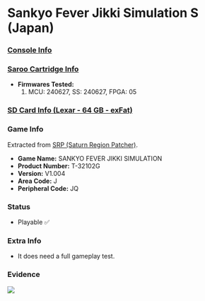 # Sankyo Fever Jikki Simulation S (Japan)

### [Console Info](../../../../Info/Consoles/VA13/README.md)

### [Saroo Cartridge Info](../../../../Info/Cartridges/GuangzhouSanStarOnlineShop/1.6/README.md)

- <b>Firmwares Tested:</b>
  1. MCU: 240627, SS: 240627, FPGA: 05

### [SD Card Info (Lexar - 64 GB - exFat)](../../../../Info/SdCards/Lexar/64GB/exfat/README.md)

### Game Info

Extracted from [SRP (Saturn Region Patcher)](https://segaxtreme.net/resources/saturn-region-patcher.81/download).

- <b>Game Name:</b> SANKYO FEVER JIKKI SIMULATION
- <b>Product Number:</b> T-32102G
- <b>Version:</b> V1.004
- <b>Area Code:</b> J
- <b>Peripheral Code:</b> JQ

### Status

- Playable :white_check_mark:

### Extra Info

- It does need a full gameplay test.

### Evidence

[![](https://img.youtube.com/vi/xHyXM6rG-aQ/0.jpg)](https://www.youtube.com/watch?v=xHyXM6rG-aQ)
